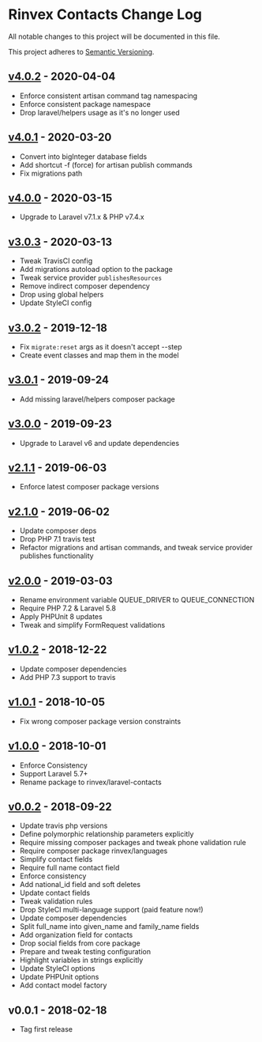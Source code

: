 # Rinvex Contacts Change Log

All notable changes to this project will be documented in this file.

This project adheres to [Semantic Versioning](CONTRIBUTING.md).


## [v4.0.2] - 2020-04-04
- Enforce consistent artisan command tag namespacing
- Enforce consistent package namespace
- Drop laravel/helpers usage as it's no longer used

## [v4.0.1] - 2020-03-20
- Convert into bigInteger database fields
- Add shortcut -f (force) for artisan publish commands
- Fix migrations path

## [v4.0.0] - 2020-03-15
- Upgrade to Laravel v7.1.x & PHP v7.4.x

## [v3.0.3] - 2020-03-13
- Tweak TravisCI config
- Add migrations autoload option to the package
- Tweak service provider `publishesResources`
- Remove indirect composer dependency
- Drop using global helpers
- Update StyleCI config

## [v3.0.2] - 2019-12-18
- Fix `migrate:reset` args as it doesn't accept --step
- Create event classes and map them in the model

## [v3.0.1] - 2019-09-24
- Add missing laravel/helpers composer package

## [v3.0.0] - 2019-09-23
- Upgrade to Laravel v6 and update dependencies

## [v2.1.1] - 2019-06-03
- Enforce latest composer package versions

## [v2.1.0] - 2019-06-02
- Update composer deps
- Drop PHP 7.1 travis test
- Refactor migrations and artisan commands, and tweak service provider publishes functionality

## [v2.0.0] - 2019-03-03
- Rename environment variable QUEUE_DRIVER to QUEUE_CONNECTION
- Require PHP 7.2 & Laravel 5.8
- Apply PHPUnit 8 updates
- Tweak and simplify FormRequest validations

## [v1.0.2] - 2018-12-22
- Update composer dependencies
- Add PHP 7.3 support to travis

## [v1.0.1] - 2018-10-05
- Fix wrong composer package version constraints

## [v1.0.0] - 2018-10-01
- Enforce Consistency
- Support Laravel 5.7+
- Rename package to rinvex/laravel-contacts

## [v0.0.2] - 2018-09-22
- Update travis php versions
- Define polymorphic relationship parameters explicitly
- Require missing composer packages and tweak phone validation rule
- Require composer package rinvex/languages
- Simplify contact fields
- Require full name contact field
- Enforce consistency
- Add national_id field and soft deletes
- Update contact fields
- Tweak validation rules
- Drop StyleCI multi-language support (paid feature now!)
- Update composer dependencies
- Split full_name into given_name and family_name fields
- Add organization field for contacts
- Drop social fields from core package
- Prepare and tweak testing configuration
- Highlight variables in strings explicitly
- Update StyleCI options
- Update PHPUnit options
- Add contact model factory

## v0.0.1 - 2018-02-18
- Tag first release

[v4.0.2]: https://github.com/rinvex/laravel-contacts/compare/v4.0.1...v4.0.2
[v4.0.1]: https://github.com/rinvex/laravel-contacts/compare/v4.0.0...v4.0.1
[v4.0.0]: https://github.com/rinvex/laravel-contacts/compare/v3.0.3...v4.0.0
[v3.0.3]: https://github.com/rinvex/laravel-contacts/compare/v3.0.2...v3.0.3
[v3.0.2]: https://github.com/rinvex/laravel-contacts/compare/v3.0.1...v3.0.2
[v3.0.1]: https://github.com/rinvex/laravel-contacts/compare/v3.0.0...v3.0.1
[v3.0.0]: https://github.com/rinvex/laravel-contacts/compare/v2.1.1...v3.0.0
[v2.1.1]: https://github.com/rinvex/laravel-contacts/compare/v2.1.0...v2.1.1
[v2.1.0]: https://github.com/rinvex/laravel-contacts/compare/v2.0.0...v2.1.0
[v2.0.0]: https://github.com/rinvex/laravel-contacts/compare/v1.0.2...v2.0.0
[v1.0.2]: https://github.com/rinvex/laravel-contacts/compare/v1.0.1...v1.0.2
[v1.0.1]: https://github.com/rinvex/laravel-contacts/compare/v1.0.0...v1.0.1
[v1.0.0]: https://github.com/rinvex/laravel-contacts/compare/v0.0.2...v1.0.0
[v0.0.2]: https://github.com/rinvex/laravel-contacts/compare/v0.0.1...v0.0.2
